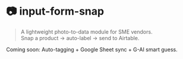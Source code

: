 # 📷 input-form-snap

> A lightweight photo-to-data module for SME vendors.  
Snap a product → auto-label → send to Airtable.

Coming soon: Auto-tagging + Google Sheet sync + G-AI smart guess.
